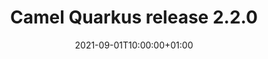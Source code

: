 ---
url: "/releases/q-2.2.0/"
date: 2021-09-01T10:00:00+01:00
type: release-note
version: "2.2.0"
title: "Camel Quarkus release 2.2.0"
preview: ""
changelog: ""
category: "camel-quarkus"
milestone: 18
jdk: [11]
---